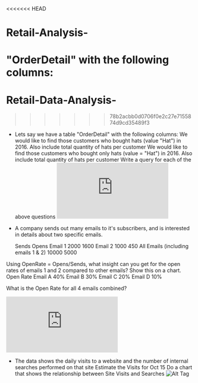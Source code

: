 <<<<<<< HEAD
# Retail-Analysis-

"OrderDetail" with the following columns:
=======
# Retail-Data-Analysis-
>>>>>>> 78b2acbb0d0706f0e2c27e7155874d9cd35489f3

- Lets say we have a table "OrderDetail" with the following columns:
We would like to find those customers who bought hats (value "Hat") in 2016. Also include total quantity of hats per customer
We would like to find those customers who bought only hats (value = "Hat")  in 2016. Also include total quantity of hats per customer
Write a query for each of the above questions
![Alt Tag](https://github.com/PetraLee2019/Retail-Data-Analysis-/blob/master/%231%20Using%20Python.pdf)


- A company sends out many emails to it's subscribers, and is interested in details about two specific emails.

	Sends	Opens
Email 1	2000	1600
Email 2	1000	450
All Emails (including emails 1 & 2)	10000	5000

Using OpenRate = Opens/Sends, what insight can you get for the open rates of emails 1 and 2 compared to other emails? Show this on a chart. 
	Open Rate
Email A	40%
Email B	30%
Email C	20%
Email D	10%

What is the Open Rate for all 4 emails combined?

![Alt Tag](https://github.com/PetraLee2019/Retail-Data-Analysis-/blob/master/%232%20Using%20Python.pdf)

- The data shows the daily visits to a website and the number of internal searches performed on that site
Estimate the Visits for Oct 15
Do a chart that shows the relationship between Site Visits and Searches
![Alt Tag](https://github.com/PetraLee2019/Retail-Data-Analysis-/blob/master/%231%20Visualization%20using%20Plotly.png)
